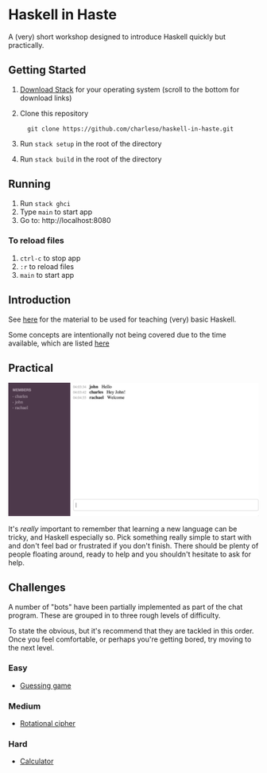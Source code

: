 # Haskell in Haste

A (very) short workshop designed to introduce Haskell quickly but practically.

## Getting Started

1. [Download Stack](https://github.com/commercialhaskell/stack/wiki/Downloads) for your operating system (scroll to the bottom for download links)
2. Clone this repository

         git clone https://github.com/charleso/haskell-in-haste.git

3. Run `stack setup` in the root of the directory
4. Run `stack build` in the root of the directory

## Running

1. Run `stack ghci`
2. Type `main` to start app
3. Go to: http://localhost:8080

### To reload files
1. `ctrl-c` to stop app
2. `:r` to reload files
3. `main` to start app

## Introduction

See [here](Introduction.md) for the material to be used for teaching (very) basic Haskell.

Some concepts are intentionally not being covered due to the time available, which are listed [here](Avoid.md)

## Practical

![screenshot](static/images/screenshot.png)

It's _really_ important to remember that learning a new language can be tricky,
and Haskell especially so. Pick something really simple to start with and
don't feel bad or frustrated if you don't finish.
There should be plenty of people floating around, ready to help and you
shouldn't hesitate to ask for help.

## Challenges

A number of "bots" have been partially implemented as part of the chat program.
These are grouped in to three rough levels of difficulty.

To state the obvious, but it's recommend that they are tackled in this order.
Once you feel comfortable, or perhaps you're getting bored, try moving to the next level.

### Easy

- [Guessing game](src/Chat/Bot/Guess.hs)

### Medium

- [Rotational cipher](src/Chat/Bot/Cipher.hs)

### Hard

- [Calculator](src/Chat/Bot/Calculator.hs)
